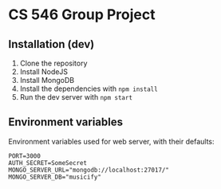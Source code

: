 # CS 546 Group Project

## Installation (dev)

1. Clone the repository
2. Install NodeJS
3. Install MongoDB
4. Install the dependencies with `npm install`
5. Run the dev server with `npm start`

## Environment variables

Environment variables used for web server, with their defaults:

```
PORT=3000
AUTH_SECRET=SomeSecret
MONGO_SERVER_URL="mongodb://localhost:27017/"
MONGO_SERVER_DB="musicify"
````